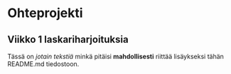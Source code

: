 # Ohteprojekti
## Viikko 1 laskariharjoituksia
Tässä on *jotain tekstiä* minkä pitäisi **mahdollisesti** riittää lisäykseksi tähän README.md tiedostoon.
